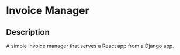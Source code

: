 # Invoice Manager

## Description

A simple invoice manager that serves a React app from a Django app.
